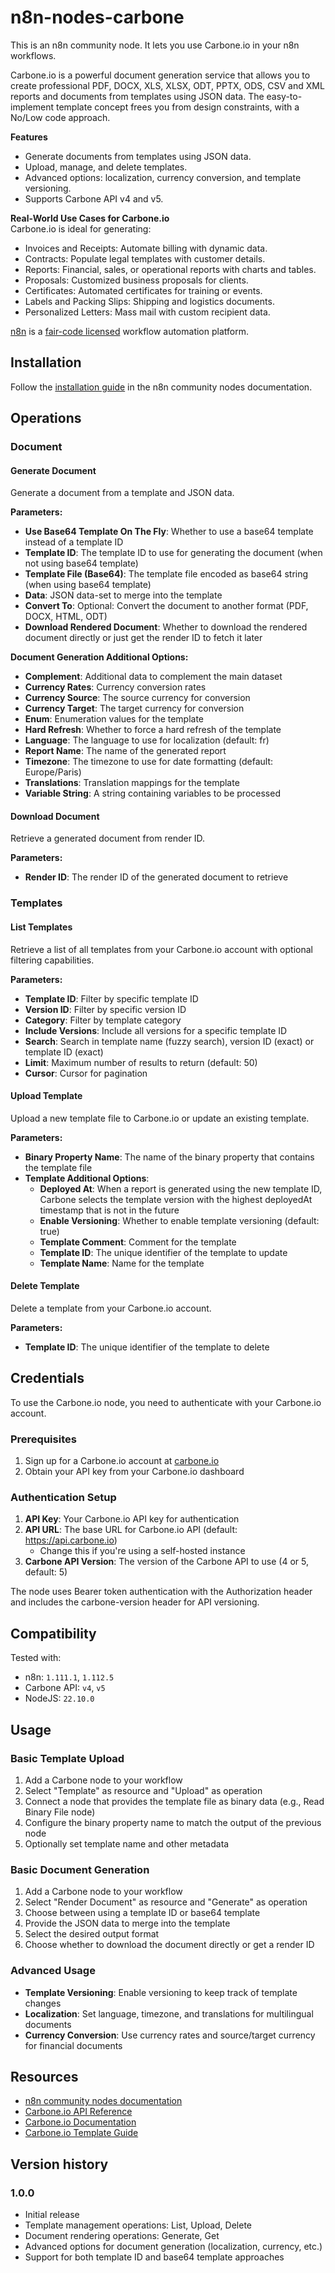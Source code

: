 # n8n-nodes-carbone

This is an n8n community node. It lets you use Carbone.io in your n8n workflows.

Carbone.io is a powerful document generation service that allows you to create professional PDF, DOCX, XLS, XLSX, ODT, PPTX, ODS, CSV and XML reports and documents from templates using JSON data. The easy-to-implement template concept frees you from design constraints, with a No/Low code approach.

**Features**
- Generate documents from templates using JSON data.
- Upload, manage, and delete templates.
- Advanced options: localization, currency conversion, and template versioning.
- Supports Carbone API v4 and v5.


**Real-World Use Cases for Carbone.io**<br>
Carbone.io is ideal for generating:
- Invoices and Receipts: Automate billing with dynamic data.
- Contracts: Populate legal templates with customer details.
- Reports: Financial, sales, or operational reports with charts and tables.
- Proposals: Customized business proposals for clients.
- Certificates: Automated certificates for training or events.
- Labels and Packing Slips: Shipping and logistics documents.
- Personalized Letters: Mass mail with custom recipient data.

[n8n](https://n8n.io/) is a [fair-code licensed](https://docs.n8n.io/reference/license/) workflow automation platform.

## Installation

Follow the [installation guide](https://docs.n8n.io/integrations/community-nodes/installation/) in the n8n community nodes documentation.

## Operations

### Document

#### Generate Document
Generate a document from a template and JSON data.

**Parameters:**
- **Use Base64 Template On The Fly**: Whether to use a base64 template instead of a template ID
- **Template ID**: The template ID to use for generating the document (when not using base64 template)
- **Template File (Base64)**: The template file encoded as base64 string (when using base64 template)
- **Data**: JSON data-set to merge into the template
- **Convert To**: Optional: Convert the document to another format (PDF, DOCX, HTML, ODT)
- **Download Rendered Document**: Whether to download the rendered document directly or just get the render ID to fetch it later

**Document Generation Additional Options:**
- **Complement**: Additional data to complement the main dataset
- **Currency Rates**: Currency conversion rates
- **Currency Source**: The source currency for conversion
- **Currency Target**: The target currency for conversion
- **Enum**: Enumeration values for the template
- **Hard Refresh**: Whether to force a hard refresh of the template
- **Language**: The language to use for localization (default: fr)
- **Report Name**: The name of the generated report
- **Timezone**: The timezone to use for date formatting (default: Europe/Paris)
- **Translations**: Translation mappings for the template
- **Variable String**: A string containing variables to be processed

#### Download Document
Retrieve a generated document from render ID.

**Parameters:**
- **Render ID**: The render ID of the generated document to retrieve

### Templates

#### List Templates
Retrieve a list of all templates from your Carbone.io account with optional filtering capabilities.

**Parameters:**
- **Template ID**: Filter by specific template ID
- **Version ID**: Filter by specific version ID
- **Category**: Filter by template category
- **Include Versions**: Include all versions for a specific template ID
- **Search**: Search in template name (fuzzy search), version ID (exact) or template ID (exact)
- **Limit**: Maximum number of results to return (default: 50)
- **Cursor**: Cursor for pagination

#### Upload Template
Upload a new template file to Carbone.io or update an existing template.

**Parameters:**
- **Binary Property Name**: The name of the binary property that contains the template file
- **Template Additional Options**:
  - **Deployed At**: When a report is generated using the new template ID, Carbone selects the template version with the highest deployedAt timestamp that is not in the future
  - **Enable Versioning**: Whether to enable template versioning (default: true)
  - **Template Comment**: Comment for the template
  - **Template ID**: The unique identifier of the template to update
  - **Template Name**: Name for the template

#### Delete Template
Delete a template from your Carbone.io account.

**Parameters:**
- **Template ID**: The unique identifier of the template to delete


## Credentials

To use the Carbone.io node, you need to authenticate with your Carbone.io account.

### Prerequisites
1. Sign up for a Carbone.io account at [carbone.io](https://carbone.io/)
2. Obtain your API key from your Carbone.io dashboard

### Authentication Setup
1. **API Key**: Your Carbone.io API key for authentication
2. **API URL**: The base URL for Carbone.io API (default: https://api.carbone.io)
   - Change this if you're using a self-hosted instance
3. **Carbone API Version**: The version of the Carbone API to use (4 or 5, default: 5)

The node uses Bearer token authentication with the Authorization header and includes the carbone-version header for API versioning.

## Compatibility

Tested with:
- n8n: `1.111.1`, `1.112.5`
- Carbone API: `v4`, `v5`
- NodeJS: `22.10.0`

## Usage

### Basic Template Upload
1. Add a Carbone node to your workflow
2. Select "Template" as resource and "Upload" as operation
3. Connect a node that provides the template file as binary data (e.g., Read Binary File node)
4. Configure the binary property name to match the output of the previous node
5. Optionally set template name and other metadata

### Basic Document Generation
1. Add a Carbone node to your workflow
2. Select "Render Document" as resource and "Generate" as operation
3. Choose between using a template ID or base64 template
4. Provide the JSON data to merge into the template
5. Select the desired output format
6. Choose whether to download the document directly or get a render ID

### Advanced Usage
- **Template Versioning**: Enable versioning to keep track of template changes
- **Localization**: Set language, timezone, and translations for multilingual documents
- **Currency Conversion**: Use currency rates and source/target currency for financial documents


## Resources

* [n8n community nodes documentation](https://docs.n8n.io/integrations/#community-nodes)
* [Carbone.io API Reference](https://carbone.io/api-reference.html)
* [Carbone.io Documentation](https://carbone.io/documentation.html)
* [Carbone.io Template Guide](https://carbone.io/documentation/design/overview/getting-started.html)

## Version history

### 1.0.0
- Initial release
- Template management operations: List, Upload, Delete
- Document rendering operations: Generate, Get
- Advanced options for document generation (localization, currency, etc.)
- Support for both template ID and base64 template approaches
